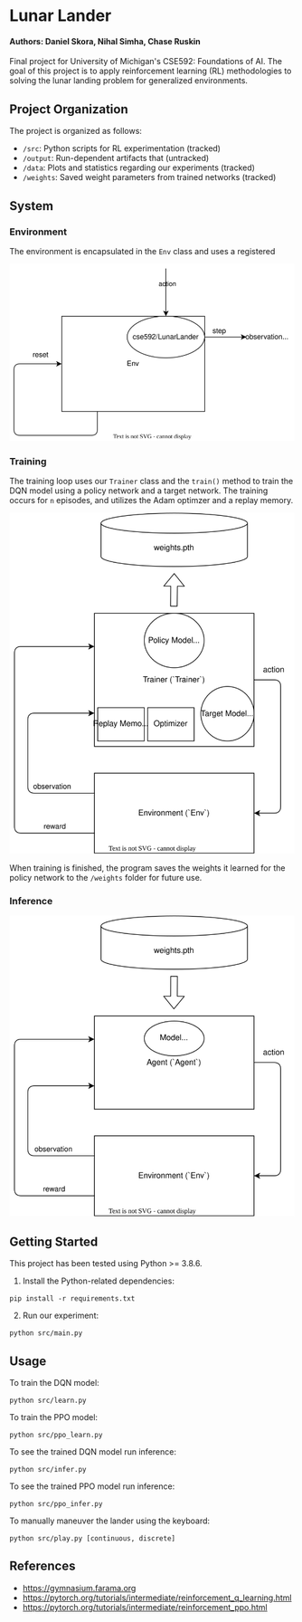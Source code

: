 # Lunar Lander

#### Authors: Daniel Skora, Nihal Simha, Chase Ruskin

Final project for University of Michigan's CSE592: Foundations of AI. The goal of this project is to apply reinforcement learning (RL) methodologies to solving the lunar landing problem for generalized environments.

## Project Organization

The project is organized as follows:

- `/src`: Python scripts for RL experimentation (tracked)
- `/output`: Run-dependent artifacts that (untracked)
- `/data`: Plots and statistics regarding our experiments (tracked)
- `/weights`: Saved weight parameters from trained networks (tracked)

## System

### Environment

The environment is encapsulated in the `Env` class and uses a registered

![](./data/env.svg)

### Training

The training loop uses our `Trainer` class and the `train()` method to train the DQN model using a policy network and a target network. The training occurs for `n` episodes, and utilizes the Adam optimzer and a replay memory.

![](./data/system_train.svg)

When training is finished, the program saves the weights it learned for the policy network to the `/weights` folder for future use.

### Inference

![](./data/system_infer.svg)

## Getting Started

This project has been tested using Python >= 3.8.6. 

1. Install the Python-related dependencies:

```
pip install -r requirements.txt
```

2. Run our experiment:

```
python src/main.py
```

## Usage

To train the DQN model:

```
python src/learn.py
```

To train the PPO model:

```
python src/ppo_learn.py
```

To see the trained DQN model run inference:

```
python src/infer.py
```

To see the trained PPO model run inference:

```
python src/ppo_infer.py
```

To manually maneuver the lander using the keyboard:

```
python src/play.py [continuous, discrete]
```

## References

- https://gymnasium.farama.org
- https://pytorch.org/tutorials/intermediate/reinforcement_q_learning.html
- https://pytorch.org/tutorials/intermediate/reinforcement_ppo.html